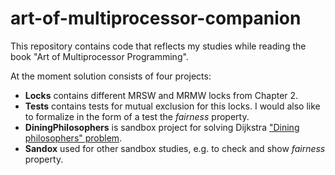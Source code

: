 # art-of-multiprocessor-companion
This repository contains code that reflects my studies while reading the book "Art of Multiprocessor Programming".

At the moment solution consists of four projects:

* __Locks__ contains different MRSW and MRMW locks from Chapter 2.
* __Tests__ contains tests for mutual exclusion for this locks. I would also like to formalize in the form of a test the *fairness* property.
* __DiningPhilosophers__ is sandbox project for solving Dijkstra ["Dining philosophers" problem](https://en.wikipedia.org/wiki/Dining_philosophers_problem).
* __Sandox__ used for other sandbox studies, e.g. to check and show *fairness* property.
